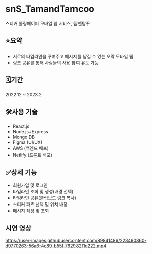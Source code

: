 # snS_TamandTamcoo
스티커 롤링페이퍼 모바일 웹 서비스, 탐앤탐꾸

## ⭐요약
- 서로의 타임라인을 꾸며주고 메시지를 남길 수 있는 오락 모바일 웹
- 링크 공유를 통해 사람들의 사용 참여 유도 가능

## 🗓️기간
2022.12 ~ 2023.2

## 🛠️사용 기술
- React.js
- Node.js+Express
- Mongo DB
- Figma (UI/UX)
- AWS (백엔드 배포)
- Netlify (프론트 배포)

## ✅상세 기능
- 회원가입 및 로그인
- 타임라인 조회 및 생성(배경 선택)
- 타임라인 공유(클립보드 링크 복사)
- 스티커 파츠 선택 및 위치 배정
- 메시지 작성 및 조회

## 시연 영상
https://user-images.githubusercontent.com/89841486/223490860-d9770263-56a6-4c89-b55f-762982f1d222.mp4
